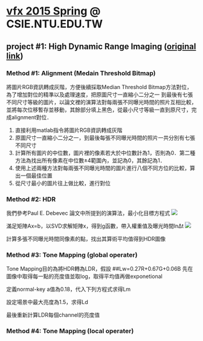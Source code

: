 # [vfx 2015 Spring](http://www.csie.ntu.edu.tw/~cyy/courses/vfx/15spring/ "Digital Visual Effects 2011 Spring") @ CSIE.NTU.EDU.TW
## project #1: High Dynamic Range Imaging ([original link](http://www.csie.ntu.edu.tw/~cyy/courses/vfx/11spring/assignments/))

### Method #1: Alignment (Medain Threshold Bitmap)
  將圖片RGB資訊轉成灰階，方便後續採取Median Threshold Bitmap方法對位，為了增加對位的精準以及處理速度，把原圖尺寸一直縮小二分之一
到最後有七張不同尺寸等級的圖片，以論文裡的演算法對每兩張不同曝光時間的照片互相比較，並將每次位移暫存並移動，其餘部分填上黑色，從最小尺寸等級一直到原尺寸，完成alignment對位．

1. 直接利用matlab指令將圖片RGB資訊轉成灰階
2. 原圖尺寸一直縮小二分之一，到最後每張不同曝光時間的照片一共分別有七張不同尺寸
3. 計算所有圖片的中位數，圖片裡的像素若大於中位數計為1，否則為0．第二種方法為找出所有像素在中位數±4範圍內，並記為0，其餘記為1．
4. 使用上述兩種方法對每兩張不同曝光時間的圖片進行八個不同方位的比較，算出一個最佳位置
5. 從尺寸最小的圖片往上做比較，進行對位


### Method #2: HDR 
我們參考Paul E. Debevec 論文中所提到的演算法，最小化目標方程式
![](https://cloud.githubusercontent.com/assets/11753996/7004184/d38f9a00-dc99-11e4-9e53-b0a3354c7874.png)


滿足矩陣Ax=b，以SVD求解矩陣x，得到g函數，帶入權重值及曝光時間lnΔt
![](https://cloud.githubusercontent.com/assets/11753996/7004201/12c4cec0-dc9a-11e4-926c-625f89f4e6f9.png)


計算多張不同曝光時間同像素的點，找出其算術平均值得到HDR圖像


### Method #3: Tone Mapping (global operater)
Tone Mapping目的為將HDR轉為LDR，假設 ##Lw=0.27R+0.67G+0.06B
先在圖像中取得每一點的亮度值並取log，取得平均值再做exponetional


定義normal-key a值為0.18，代入下列方程式求得Lm


設定場景中最大亮度為1.5，求得Ld


最後重新計算LDR每個channel的亮度值





### Method #4: Tone Mapping (local operater)


